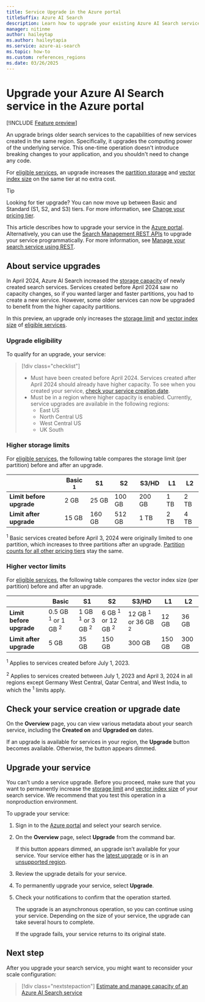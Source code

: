 ```yaml
---
title: Service Upgrade in the Azure portal
titleSuffix: Azure AI Search
description: Learn how to upgrade your existing Azure AI Search service to high-capacity storage and processors in your region.
manager: nitinme
author: haileytap
ms.author: haileytapia
ms.service: azure-ai-search
ms.topic: how-to
ms.custom: references_regions
ms.date: 03/26/2025
---
```


# Upgrade your Azure AI Search service in the Azure portal

[!INCLUDE [Feature preview](./includes/previews/preview-generic.md)]

An upgrade brings older search services to the capabilities of new services created in the same region. Specifically, it upgrades the computing power of the underlying service. This one-time operation doesn't introduce breaking changes to your application, and you shouldn't need to change any code.

For [eligible services](#upgrade-eligibility), an upgrade increases the [partition storage](#higher-storage-limits) and [vector index size](#higher-vector-limits) on the same tier at no extra cost.

> [!TIP]
> Looking for tier upgrade? You can now move up between Basic and Standard (S1, S2, and S3) tiers. For more information, see [Change your pricing tier](search-capacity-planning.md#change-your-pricing-tier).

This article describes how to upgrade your service in the [Azure portal](https://portal.azure.com/). Alternatively, you can use the [Search Management REST APIs](/rest/api/searchmanagement/) to upgrade your service programmatically. For more information, see [Manage your search service using REST](search-manage-rest.md#upgrade-a-service).

## About service upgrades

In April 2024, Azure AI Search increased the [storage capacity](search-limits-quotas-capacity.md#service-limits) of newly created search services. Services created before April 2024 saw no capacity changes, so if you wanted larger and faster partitions, you had to create a new service. However, some older services can now be upgraded to benefit from the higher capacity partitions.

In this preview, an upgrade only increases the [storage limit](#higher-storage-limits) and [vector index size](#higher-vector-limits) of [eligible services](#upgrade-eligibility).

### Upgrade eligibility

To qualify for an upgrade, your service:

> [!div class="checklist"]
> + Must have been created before April 2024. Services created after April 2024 should already have higher capacity. To see when you created your service, [check your service creation date](#check-your-service-creation-or-upgrade-date).
> + Must be in a region where higher capacity is enabled. Currently, service upgrades are available in the following regions:
>   + East US
>   + North Central US
>   + West Central US
>   + UK South

<!-- Check the footnotes in the [list of supported regions](search-region-support.md). -->

### Higher storage limits

For [eligible services](#upgrade-eligibility), the following table compares the storage limit (per partition) before and after an upgrade.

| | Basic <sup>1</sup> | S1 | S2 | S3/HD | L1 | L2 |
|-|-|-|-|-|-|-|
| **Limit before upgrade** | 2 GB | 25 GB | 100 GB | 200 GB | 1 TB | 2 TB |
| **Limit after upgrade** | 15 GB | 160 GB | 512 GB | 1 TB | 2 TB | 4 TB |

<sup>1</sup> Basic services created before April 3, 2024 were originally limited to one partition, which increases to three partitions after an upgrade. [Partition counts for all other pricing tiers](search-limits-quotas-capacity.md#service-limits) stay the same.

### Higher vector limits

For [eligible services](#upgrade-eligibility), the following table compares the vector index size (per partition) before and after an upgrade.

| | Basic | S1 | S2 | S3/HD | L1 | L2 |
|-|-|-|-|-|-|-|
| **Limit before upgrade** | 0.5 GB <sup>1</sup> or 1 GB <sup>2</sup> | 1 GB <sup>1</sup> or 3 GB <sup>2</sup> | 6 GB <sup>1</sup> or 12 GB <sup>2</sup> | 12 GB <sup>1</sup> or 36 GB <sup>2</sup> | 12 GB | 36 GB |
| **Limit after upgrade** | 5 GB | 35 GB | 150 GB | 300 GB | 150 GB | 300 GB |

<sup>1</sup> Applies to services created before July 1, 2023.

<sup>2</sup> Applies to services created between July 1, 2023 and April 3, 2024 in all regions except Germany West Central, Qatar Central, and West India, to which the <sup>1</sup> limits apply.

## Check your service creation or upgrade date

On the **Overview** page, you can view various metadata about your search service, including the **Created on** and **Upgraded on** dates.

<!-- Should also describe that they can use this date to find which upgrades will be applied before they perform the operation. -->

If an upgrade is available for services in your region, the **Upgrade** button becomes available. Otherwise, the button appears dimmed.

## Upgrade your service

You can’t undo a service upgrade. Before you proceed, make sure that you want to permanently increase the [storage limit](#higher-storage-limits) and [vector index size](#higher-vector-limits) of your search service. We recommend that you test this operation in a nonproduction environment.

To upgrade your service:

1. Sign in to the [Azure portal](https://portal.azure.com/) and select your search service.

1. On the **Overview** page, select **Upgrade** from the command bar.

   If this button appears dimmed, an upgrade isn’t available for your service. Your service either has the [latest upgrade](#check-your-service-creation-or-upgrade-date) or is in an [unsupported region](#upgrade-eligibility).

1. Review the upgrade details for your service.

1. To permanently upgrade your service, select **Upgrade**.

1. Check your notifications to confirm that the operation started.

   The upgrade is an asynchronous operation, so you can continue using your service. Depending on the size of your service, the upgrade can take several hours to complete.

   If the upgrade fails, your service returns to its original state.

## Next step

After you upgrade your search service, you might want to reconsider your scale configuration:

> [!div class="nextstepaction"]
> [Estimate and manage capacity of an Azure AI Search service](search-capacity-planning.md)
